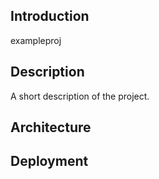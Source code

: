 ## Introduction
exampleproj


## Description

A short description of the project.

## Architecture



## Deployment

